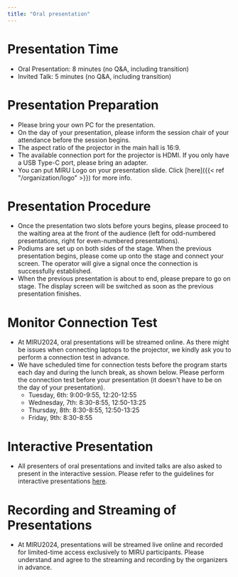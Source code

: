 ```yaml
---
title: "Oral presentation"
---
```


# Presentation Time
- Oral Presentation: 8 minutes (no Q&A, including transition)
- Invited Talk: 5 minutes (no Q&A, including transition)

# Presentation Preparation
- Please bring your own PC for the presentation.
- On the day of your presentation, please inform the session chair of your attendance before the session begins.
- The aspect ratio of the projector in the main hall is 16:9.
- The available connection port for the projector is HDMI. If you only have a USB Type-C port, please bring an adapter.
- You can put MIRU Logo on your presentation slide. Click [here]({{< ref "/organization/logo" >}}) for more info.

# Presentation Procedure
- Once the presentation two slots before yours begins, please proceed to the waiting area at the front of the audience (left for odd-numbered presentations, right for even-numbered presentations).
- Podiums are set up on both sides of the stage. When the previous presentation begins, please come up onto the stage and connect your screen. The operator will give a signal once the connection is successfully established.
- When the previous presentation is about to end, please prepare to go on stage. The display screen will be switched as soon as the previous presentation finishes.

# Monitor Connection Test
- At MIRU2024, oral presentations will be streamed online. As there might be issues when connecting laptops to the projector, we kindly ask you to perform a connection test in advance.
- We have scheduled time for connection tests before the program starts each day and during the lunch break, as shown below. Please perform the connection test before your presentation (it doesn't have to be on the day of your presentation).
	- Tuesday, 6th: 9:00-9:55, 12:20-12:55
	- Wednesday, 7th: 8:30-8:55, 12:50-13:25
	- Thursday, 8th: 8:30-8:55, 12:50-13:25
	- Friday, 9th: 8:30-8:55

# Interactive Presentation
- All presenters of oral presentations and invited talks are also asked to present in the interactive session. Please refer to the guidelines for interactive presentations [here](../interactive).

# Recording and Streaming of Presentations
- At MIRU2024, presentations will be streamed live online and recorded for limited-time access exclusively to MIRU participants. Please understand and agree to the streaming and recording by the organizers in advance.

